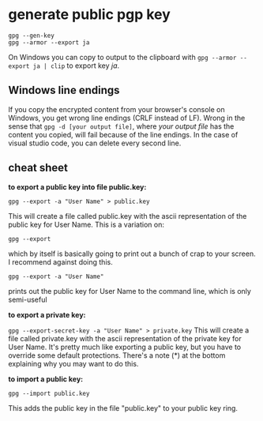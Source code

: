 # generate public pgp key

```
gpg --gen-key
gpg --armor --export ja
```

On Windows you can copy to output to the clipboard with
`gpg --armor --export ja | clip` to export key *ja*.


## Windows line endings

If you copy the encrypted content from your browser's console on Windows,
you get wrong line endings (CRLF instead of LF). Wrong in the sense
that `gpg -d [your output file]`, where *your output file* has the content
you copied, will fail because of the line endings. In the case of visual
studio code, you can delete every second line.


## cheat sheet


**to export a public key into file public.key:**

`gpg --export -a "User Name" > public.key`

This will create a file called public.key with the ascii representation
of the public key for User Name. This is a variation on:

`gpg --export`

which by itself is basically going to print out a bunch of crap
to your screen. I recommend against doing this.

`gpg --export -a "User Name"`

prints out the public key for User Name to the command line,
which is only semi-useful


**to export a private key:**

`gpg --export-secret-key -a "User Name" > private.key`
This will create a file called private.key with the ascii representation
of the private key for User Name. It's pretty much like exporting a
public key, but you have to override some default protections. There's
a note (*) at the bottom explaining why you may want to do this.

**to import a public key:**

`gpg --import public.key`

This adds the public key in the file "public.key" to your public key ring.